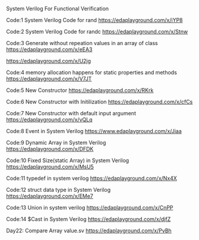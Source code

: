 System Verilog For Functional Verification

Code:1  System Verilog Code for rand 
https://edaplayground.com/x/iYP8

Code:2  System Verilog Code for randc
 https://edaplayground.com/x/Stnw

Code:3  Generate without repeation values in an array of class
https://edaplayground.com/x/eEA3

 https://edaplayground.com/x/U2jg

Code:4  memory allocation happens for static properties and methods
https://edaplayground.com/x/V7JT

Code:5  New Constructor
https://edaplayground.com/x/RKrk
  
Code:6  New Constructor with Initilization
https://edaplayground.com/x/cfCs

Code:7  New Constructor with default input argument
https://edaplayground.com/x/vQLq

 Code:8 Event in System Verilog
 https://www.edaplayground.com/x/Jiaa

 Code:9 Dynamic Array in System Verilog
https://edaplayground.com/x/DFDK

Code:10 Fixed Size(static Array) in System Verilog
https://edaplayground.com/x/MsU5

Code:11 typedef in system verilog
https://edaplayground.com/x/Nx4X

Code:12 struct data type in System Verilog
https://edaplayground.com/x/EMe7

Code:13 Union in system verilog
https://edaplayground.com/x/CnPP

Code:14 $Cast in System Verilog
https://edaplayground.com/x/djfZ

Day22: Compare Array value.sv
https://edaplayground.com/x/PvBh


